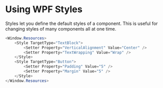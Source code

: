# Using WPF Styles

Styles let you define the default styles of a component. This is useful for changing styles of many components all at one time.

```cs
<Window.Resources>
    <Style TargetType="TextBlock">
        <Setter Property="VerticalAlignment" Value="Center" />
        <Setter Property="TextWrapping" Value="Wrap" />
    </Style>
    <Style TargetType="Button">
        <Setter Property="Padding" Value="5" />
        <Setter Property="Margin" Value="5" />
    </Style>
</Window.Resources>
```
